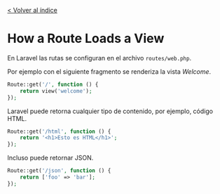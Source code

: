 [< Volver al índice](/docs/readme.md)

# How a Route Loads a View

En Laravel las rutas se configuran en el archivo `routes/web.php`.

Por ejemplo con el siguiente fragmento se renderiza la vista _Welcome_.

```php
Route::get('/', function () {
    return view('welcome');
});
```

Laravel puede retorna cualquier tipo de contenido, por ejemplo, código HTML.

```php
Route::get('/html', function () {
    return '<h1>Esto es HTML</h1>';
});
```

Incluso puede retornar JSON.

```php
Route::get('/json', function () {
    return ['foo' => 'bar'];
});
```